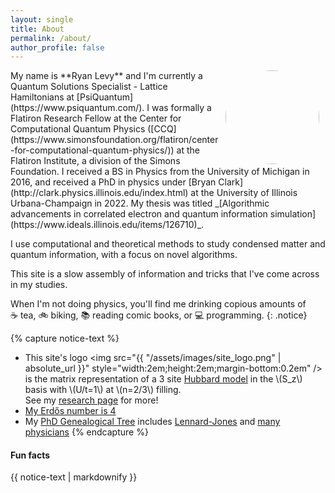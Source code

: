 ```yaml
---
layout: single
title: About
permalink: /about/
author_profile: false
---
```

<img align="right" src="https://github.com/ryanlevy.png" style="margin: 0px 10px;width:150px;border-radius:75%;" />
My name is **Ryan Levy** and I'm currently a Quantum Solutions Specialist - Lattice Hamiltonians at [PsiQuantum](https://www.psiquantum.com/). I was formally a Flatiron Research Fellow at the Center for Computational Quantum Physics ([CCQ](https://www.simonsfoundation.org/flatiron/center-for-computational-quantum-physics/)) at the Flatiron Institute, a division of the Simons Foundation. 
I received a BS in Physics from the University of Michigan in 2016, and received a PhD in physics under [Bryan Clark](http://clark.physics.illinois.edu/index.html) at the University of Illinois Urbana-Champaign in 2022. My thesis was titled _[Algorithmic advancements in correlated electron and quantum information simulation](https://www.ideals.illinois.edu/items/126710)_.

I use computational and theoretical methods to study condensed matter and quantum information, with a focus on novel algorithms.

This site is a slow assembly of information and tricks that I've come across in my studies. 



When I'm not doing physics, you'll find me drinking copious amounts of ☕&nbsp;tea, 🚲&nbsp;biking, 📚&nbsp;reading comic books, or 💻&nbsp;programming.
{: .notice}

{% capture notice-text %}
* This site's logo <img src="{{ "/assets/images/site_logo.png" | absolute_url }}" style="width:2em;height:2em;margin-bottom:0.2em" /> 
is the matrix representation of a 3 site [Hubbard model](https://en.wikipedia.org/wiki/Hubbard_model) in the \\(S_z\\) basis with \\(U/t=1\\) at \\(n=2/3\\) filling.   
See my [research page](/research/#quantum-monte-carlo) for more!
* [My Erd&#337;s number is 4](https://mathscinet.ams.org/mathscinet/freetools/collab-dist?source=1448727&target=189017)
* My [PhD Genealogical Tree](https://www.genealogy.math.ndsu.nodak.edu/id.php?id=307603) includes [Lennard-Jones](https://en.wikipedia.org/wiki/John_Lennard-Jones) and [ma](https://en.wikipedia.org/wiki/Georg_Joseph_Beer)[ny](https://en.wikipedia.org/wiki/Herman_Boerhaave) [physicians](https://en.wikipedia.org/wiki/Archibald_Hill)
{% endcapture %}

<div class="notice--info">
  <h4 class="no_toc">Fun facts</h4>
  {{ notice-text | markdownify }}
</div>
